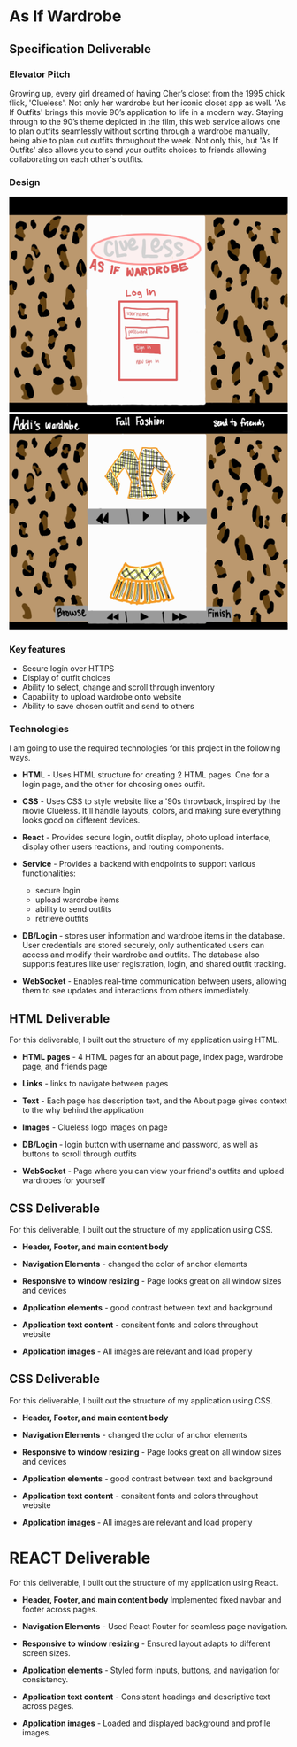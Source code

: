 # As If Wardrobe

## Specification Deliverable 

### Elevator Pitch
Growing up, every girl dreamed of having Cher’s closet from the 1995 chick flick, 'Clueless'. Not only her wardrobe but her iconic closet app as well. 'As If Outfits' brings this movie 90’s application to life in a modern way. Staying through to the 90’s theme depicted in the film, this web service allows one to plan outfits seamlessly without sorting through a wardrobe manually, being able to plan out outfits throughout the week. Not only this, but 'As If Outfits' also allows you to send your outfits choices to friends allowing collaborating on each other's outfits.

### Design
![alt text](./assests/AsIfWardrobeLoginPageDrawing.jpeg)
![alt text](./assests/AsIfWardrobeDemoDrawing.jpeg)

### Key features

- Secure login over HTTPS
- Display of outfit choices
- Ability to select, change and scroll through inventory
- Capability to upload wardrobe onto website
- Ability to save chosen outfit and send to others

### Technologies

I am going to use the required technologies for this project in the following ways.

- **HTML** - Uses HTML structure for creating 2 HTML pages. One for a login page, and the other for choosing ones outfit.

- **CSS** - Uses CSS to style website like a '90s throwback, inspired by the movie Clueless. It'll handle layouts, colors, and making sure everything looks good on different devices.

- **React** - Provides secure login, outfit display, photo upload interface, display other users reactions, and routing components.

- **Service** - Provides a backend with endpoints to support various functionalities:
    - secure login
    - upload wardrobe items
    - ability to send outfits
    - retrieve outfits

- **DB/Login** - stores user information and wardrobe items in the database. User credentials are stored securely, only authenticated users can access and modify their wardrobe and outfits. The database also supports features like user registration, login, and shared outfit tracking.

- **WebSocket** - Enables real-time communication between users, allowing them to see updates and interactions from others immediately.
## HTML Deliverable 
For this deliverable, I built out the structure of my application using HTML.

 - **HTML pages** - 4 HTML pages for an about page, index page, wardrobe page, and friends page
 
-  **Links** - links to navigate between pages
  
 - **Text** - Each page has description text, and the About page gives context to the why behind the application
   
 - **Images** - Clueless logo images on page

 - **DB/Login** - login button with username and password, as well as buttons to scroll through outfits

 - **WebSocket** - Page where you can view your friend's outfits and upload wardrobes for yourself

 ## CSS Deliverable 
For this deliverable, I built out the structure of my application using CSS.

 - **Header, Footer, and main content body** 
 
-  **Navigation Elements** - changed the color of anchor elements
  
 - **Responsive to window resizing** - Page looks great on all window sizes and devices
   
 - **Application elements** - good contrast between text and background

 - **Application text content** - consitent fonts and colors throughout website

 - **Application images** - All images are relevant and load properly


## CSS Deliverable 
For this deliverable, I built out the structure of my application using CSS.

 - **Header, Footer, and main content body** 
 
-  **Navigation Elements** - changed the color of anchor elements
  
 - **Responsive to window resizing** - Page looks great on all window sizes and devices
   
 - **Application elements** - good contrast between text and background

 - **Application text content** - consitent fonts and colors throughout website

 - **Application images** - All images are relevant and load properly


 # REACT Deliverable 
For this deliverable, I built out the structure of my application using React.

 - **Header, Footer, and main content body** Implemented fixed navbar and footer across pages.
 
-  **Navigation Elements** - Used React Router for seamless page navigation.
  
 - **Responsive to window resizing** - Ensured layout adapts to different screen sizes.
   
 - **Application elements** - Styled form inputs, buttons, and navigation for consistency.


 - **Application text content** - Consistent headings and descriptive text across pages.

 - **Application images** - Loaded and displayed background and profile images.